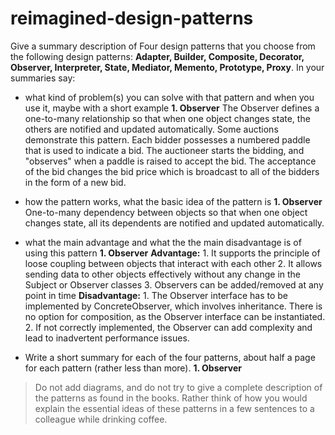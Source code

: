 # reimagined-design-patterns

Give a summary description of Four design patterns that you choose from the following design patterns: **Adapter,  Builder, Composite, Decorator, Observer, Interpreter, State, Mediator, Memento, Prototype, Proxy**. In your summaries say:

- what kind of problem(s) you can solve with that pattern and when you use it, maybe with a short example
**1. Observer**
          The Observer defines a one-to-many relationship so that when one object changes state, the others are notified and updated automatically. Some auctions demonstrate this pattern. Each bidder possesses a numbered paddle that is used to indicate a bid. The auctioneer starts the bidding, and "observes" when a paddle is raised to accept the bid. The acceptance of the bid changes the bid price which is broadcast to all of the bidders in the form of a new bid.
          
- how the pattern works, what the basic idea of the pattern is
**1. Observer**
          One-to-many dependency between objects so that when one object changes state, all its dependents are notified and updated automatically.
 
- what the main advantage and what the the main disadvantage is of using this pattern
**1. Observer**
      **Advantage:**
          1. It supports the principle of loose coupling between objects that interact with each other
          2. It allows sending data to other objects effectively without any change in the Subject or Observer classes
          3. Observers can be added/removed at any point in time
      **Disadvantage:**
          1. The Observer interface has to be implemented by ConcreteObserver, which involves inheritance. There is no option for composition, as the Observer interface                  can be instantiated.
          2. If not correctly implemented, the Observer can add complexity and lead to inadvertent performance issues.


- Write a short summary for each of the four patterns, about half a page for each pattern (rather less than more).
**1. Observer**
          
> Do not add diagrams, and do not try to give a complete description of the patterns as found in the books. Rather think of how you would explain the essential ideas of these patterns in a few sentences to a colleague while drinking coffee.
